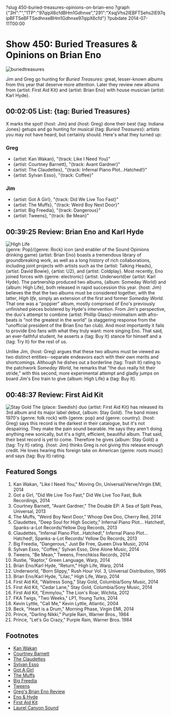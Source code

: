 ?slug 450-buried-treasures-opinions-on-brian-eno
?graph {"3H":"","1TP":"97qipX6cfdBHm1Gdhnxe","291":"XsqjVhs2IEBFTSehs2IE97qipBFTSeBFTSedhnxeBHm1Gdhnxe97qipX6cfd"}
?pubdate 2014-07-11T00:00

# Show 450: Buried Treasures & Opinions on Brian Eno
![buriedtreasures](http://static.soundopinions.org/images/treasures.jpg)

Jim and Greg go hunting for *Buried Treasures*: great, lesser-known albums from this year that deserve more attention. Later they review new albums from {artist: First Aid Kit} and {artist: Brian Eno} with house musician {artist: Karl Hyde}.

## 00:02:05 List: {tag: Buried Treasures}
X marks the spot! {host: Jim} and {host: Greg} done their best {tag: Indiana Jones} getups and go hunting for musical {tag: *Buried Treasures*}: artists you may not have heard, but certainly should.  Here's what they turned up:

### Greg 
- {artist: Kan Wakan}, "{track: Like I Need You}"
- {artist: Courtney Barnett}, "{track: Avant Gardner}"
- {artist: The Claudettes}, "{track: Infernal Piano Plot...Hatched!}"
- {artist: Sylvan Esso}, "{track: Coffee}"


### Jim
- {artist: Got A Girl}, "{track: Did We Live Too Fast}"
- {artist: The Muffs}, "{track: Weird Boy Next Door}"
- {artist: Big Freedia}, "{track: Dangerous}"
- {artist: Tweens}, "{track: Be Mean}"


## 00:39:25 Review: Brian Eno and Karl Hyde 
![High Life](http://is1.mzstatic.com/image/thumb/Music4/v4/4d/3e/67/4d3e67a4-56ba-0d4a-4c88-e0f6e0e2eac1/source/600x600bb.jpg "819241631/882740748")   
{genre: Pop}/{genre: Rock} icon (and enabler of the Sound Opinions drinking game) {artist: Brian Eno} boasts a tremendous library of groundbreaking work, as well as a long history of rich collaborations, including joint projects with artists such as the {artist: Talking Heads}, {artist: David Bowie}, {artist: U2}, and {artist: Coldplay}. Most recently, Eno  joined forces with {genre: electronic} {artist: Underworld}er {artist: Karl Hyde}.  The partnership produced two albums, {album: Someday World} and {album: High Life}, both released in rapid succession this year. {host: Jim} believes the that the two albums must be considered together, with the latter, *High life*, simply an extension of the first and former *Someday World*. That one was a "poppier" album, mostly comprised of Eno's previously unfinished pieces bolstered by Hyde's intervention. From Jim's perspective, the duo's attempt to combine {artist: Phillip Glass}-minimalism with afro-beats is "not the greatest in the world" (a staggering response from the "unofficial president of the Brian Eno fan club). And most importantly it fails to provide Eno fans with what they truly want: more singing Eno. That said, an ever-faithful student, he asserts a {tag: Buy It} stance for himself and a {tag: Try It} for the rest of us.

Unlike Jim, {host: Greg} argues that these two albums must be viewed as two distinct entities--separate endeavors each with their own merits and shortcomings. Although he dishes out a borderline {tag: Trash It} rating to the patchwork *Someday World*, he remarks that "the duo really hit their stride," with this second, more experimental attempt and gladly jumps on board Jim's Eno train to give {album: High Life} a {tag: Buy It}.  


## 00:48:37 Review: First Aid Kit
![Stay Gold](http://cdn4.pitchfork.com/albums/20557/homepage_large.6065a0c4.jpg "370729254/845312934")
The {place: Swedish} duo {artist: First Aid Kit} has released its 3rd album and its major label debut, {album: Stay Gold}. The band mixes 1970's {genre: folk rock} with {genre: pop} and {genre: country}. {host: Greg} says this record is the darkest in their catalogue, but it's not despairing. They make the pain sound bearable. He says they aren't doing anything new sonically, but it's a tight, efficient, beautiful album. That said, their best record is yet to come. Therefore he gives {album: Stay Gold} a {tag: Try It} rating. {host: Jim} thinks Greg is not giving this release enough credit. He loves hearing this foreign take on American {genre: roots music} and says {tag: Buy It} rating.

## Featured Songs

1. Kan Wakan, "Like I Need You," Moving On, Universal/Verve/Virgin EMI, 2014 
1. Got a Girl, "Did We Live Too Fast," Did We Live Too Fast, Bulk Recordings, 2014 
1. Courtney Barnett, "Avant Gardner," The Double EP: A Sea of Split Peas, Universal, 2013 
1. The Muffs, "Weird Boy Next Door," Whoop Dee Doo, Cherry Red, 2014 
1. Claudettes, "Deep Soul for High Society," Infernal Piano Plot… Hatched!, Spanks-a-Lot Records/Yellow Dog Records, 2013 
1. Claudettes, "Infernal Piano Plot…Hatched!," Infernal Piano Plot…Hatched!, Spanks-a-Lot Records/ Yellow Do Records, 2013 
1. Big Freedia, "Dangerous," Just Be Free, Queen Diva Music, 2014 
1. Sylvan Esso, "Coffee," Sylvan Esso, Dine Alone Music, 2014 
1. Tweens, "Be Mean," Tweens, Frenchkiss Records, 2014 
1. Rustie, "Raptor," Green Language, Warp, 2014 
1. Brian Eno/Karl Hyde, "Return," High Life, Warp, 2014 
1. Underworld, "Born Slippy," Rush Hour Vol. 3, Universal Distribution, 1995 
1. Brian Eno/Karl Hyde, "Lilac," High Life, Warp, 2014 
1. First Aid Kit, "Waitress Song," Stay Gold, Columbia/Sony Music, 2014 
1. First Aid Kit, "Cedar Lane," Stay Gold, Columbia/Sony Music, 2014 
1. First Aid Kit, "Emmylou," The Lion's Roar, Wichita, 2012 
1. FKA Twigs, "Two Weeks," LP1, Young Turks, 2014 
1. Kevin Lyttle, "Call Me," Kevin Lyttle, Atlantic, 2004 
1. Beck, "Heart is a Drum," Morning Phase, Virgin EMI, 2014 
1. Prince, "Darling Nikki," Purple Rain, Warner Bros., 1984 
1. Prince, "Let's Go Crazy," Purple Rain, Warner Bros. 1984 


## Footnotes
- [Kan Wakan](http://www.kanwakan.com/)
- [Courtney Barnett](http://courtneybarnett.com.au/)
- [The Claudettes](http://claudettesbar.tumblr.com/)
- [Sylvan Esso](http://www.sylvanesso.com/)
- [Got A Girl](http://got-a-girl.com/)
- [The Muffs](http://themuffsband.blogspot.com/)
- [Big Freedia](http://www.bigfreedia.com/)
- [Tweens](http://tweensband.com/)
- [Greg's Brian Eno Review](http://www.chicagotribune.com/entertainment/music/turnitup/ct-brian-eno-karl-hyde-high-life-review-20140630,0,7085287.column)
- [Eno & Hyde](http://www.enohyde.com/)
- [First Aid Kit](http://www.thisisfirstaidkit.com/)
- [Laurel Canyon Sound](http://www.rollingstone.com/music/news/hot-scene-the-return-to-laurel-canyon-19691231)

